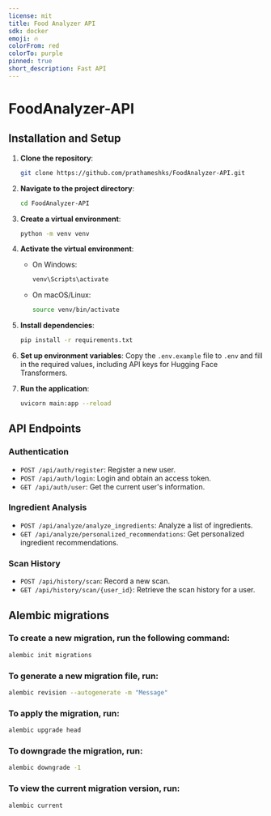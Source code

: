 ```yaml
---
license: mit
title: Food Analyzer API
sdk: docker
emoji: 🔥
colorFrom: red
colorTo: purple
pinned: true
short_description: Fast API
---
```


# FoodAnalyzer-API

## Installation and Setup

1. **Clone the repository**:
   ```bash
   git clone https://github.com/prathameshks/FoodAnalyzer-API.git
   ```

2. **Navigate to the project directory**:
   ```bash
   cd FoodAnalyzer-API
   ```

3. **Create a virtual environment**:
   ```bash
   python -m venv venv
   ```

4. **Activate the virtual environment**:
   - On Windows:
     ```bash
     venv\Scripts\activate
     ```
   - On macOS/Linux:
     ```bash
     source venv/bin/activate
     ```

5. **Install dependencies**:
   ```bash
   pip install -r requirements.txt
   ```

6. **Set up environment variables**:
   Copy the `.env.example` file to `.env` and fill in the required values, including API keys for Hugging Face Transformers.

7. **Run the application**:
   ```bash
   uvicorn main:app --reload
   ```

## API Endpoints

### Authentication
- `POST /api/auth/register`: Register a new user.
- `POST /api/auth/login`: Login and obtain an access token.
- `GET /api/auth/user`: Get the current user's information.

### Ingredient Analysis
- `POST /api/analyze/analyze_ingredients`: Analyze a list of ingredients.
- `GET /api/analyze/personalized_recommendations`: Get personalized ingredient recommendations.

### Scan History
- `POST /api/history/scan`: Record a new scan.
- `GET /api/history/scan/{user_id}`: Retrieve the scan history for a user.

<!-- ### Product Data
- `GET /api/extract_product_info`: Extract product information from a barcode.
- `POST /api/fetch_product_data`: Fetch product data for a list of barcodes. -->


## Alembic migrations

### To create a new migration, run the following command:
```bash
alembic init migrations
```

### To generate a new migration file, run:
```bash
alembic revision --autogenerate -m "Message"
```

### To apply the migration, run:
```bash
alembic upgrade head
```

### To downgrade the migration, run:
```bash
alembic downgrade -1
```

### To view the current migration version, run:
```bash
alembic current
```